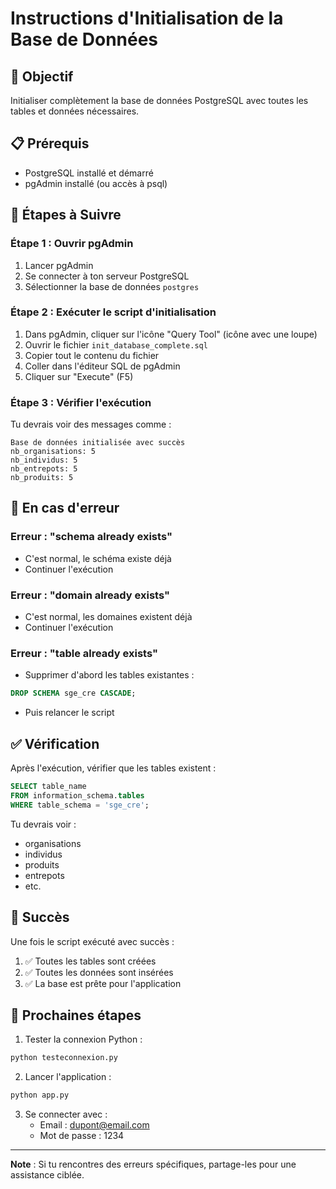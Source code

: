# Instructions d'Initialisation de la Base de Données

## 🎯 Objectif
Initialiser complètement la base de données PostgreSQL avec toutes les tables et données nécessaires.

## 📋 Prérequis
- PostgreSQL installé et démarré
- pgAdmin installé (ou accès à psql)

## 🔧 Étapes à Suivre

### Étape 1 : Ouvrir pgAdmin
1. Lancer pgAdmin
2. Se connecter à ton serveur PostgreSQL
3. Sélectionner la base de données `postgres`

### Étape 2 : Exécuter le script d'initialisation
1. Dans pgAdmin, cliquer sur l'icône "Query Tool" (icône avec une loupe)
2. Ouvrir le fichier `init_database_complete.sql`
3. Copier tout le contenu du fichier
4. Coller dans l'éditeur SQL de pgAdmin
5. Cliquer sur "Execute" (F5)

### Étape 3 : Vérifier l'exécution
Tu devrais voir des messages comme :
```
Base de données initialisée avec succès
nb_organisations: 5
nb_individus: 5
nb_entrepots: 5
nb_produits: 5
```

## 🚨 En cas d'erreur

### Erreur : "schema already exists"
- C'est normal, le schéma existe déjà
- Continuer l'exécution

### Erreur : "domain already exists"
- C'est normal, les domaines existent déjà
- Continuer l'exécution

### Erreur : "table already exists"
- Supprimer d'abord les tables existantes :
```sql
DROP SCHEMA sge_cre CASCADE;
```
- Puis relancer le script

## ✅ Vérification

Après l'exécution, vérifier que les tables existent :
```sql
SELECT table_name 
FROM information_schema.tables 
WHERE table_schema = 'sge_cre';
```

Tu devrais voir :
- organisations
- individus
- produits
- entrepots
- etc.

## 🎉 Succès

Une fois le script exécuté avec succès :
1. ✅ Toutes les tables sont créées
2. ✅ Toutes les données sont insérées
3. ✅ La base est prête pour l'application

## 📝 Prochaines étapes

1. Tester la connexion Python :
```bash
python testeconnexion.py
```

2. Lancer l'application :
```bash
python app.py
```

3. Se connecter avec :
   - Email : dupont@email.com
   - Mot de passe : 1234

---

**Note** : Si tu rencontres des erreurs spécifiques, partage-les pour une assistance ciblée. 